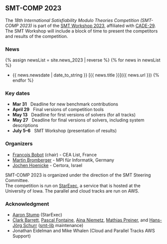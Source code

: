 ## SMT-COMP 2023

The *18th International Satisfiability Modulo Theories Competition (SMT-COMP
2023)* is part of the
[SMT Workshop 2023](https://smt-workshop.cs.uiowa.edu/2023),
affiliated with [CADE-29](https://easyconferences.eu/cade2023/).
The SMT Workshop will include a block of time to
present the competitors and results of the competition.

### News
{% assign newsList = site.news_2023 | reverse %}
{% for news in newsList %}
- {{ news.newsdate | date_to_string }} [{{ news.title }}]({{ news.url }})
{% endfor %}

### Key dates
 - **Mar 31** &nbsp; Deadline for new benchmark contributions
 - **April 29** &nbsp; Final versions of competition tools
 - **May 13**    &nbsp; Deadline for first versions of solvers (for all tracks)
 - **May 27**   &nbsp; Deadline for final versions of solvers, including system descriptions
 - **July 5&ndash;6** &nbsp; SMT Workshop (presentation of results)

### Organizers
- [François Bobot](https://github.com/bobot) (chair) - CEA List, France
- [Martin Bromberger](https://www.mpi-inf.mpg.de/departments/automation-of-logic/people/martin-bromberger) - MPI für Informatik, Germany
- [Jochen Hoenicke](https://jochen-hoenicke.de/) - Certora, Israel

SMT-COMP 2023 is organized under the direction of the SMT Steering
Committee.
<br/>
The competition is run on [StarExec](https://www.starexec.org),
a service that is hosted at the University of Iowa.  The parallel and
cloud tracks are run on AWS.

### Acknowledgment
- [Aaron Stump](http://homepage.divms.uiowa.edu/~astump/) (StarExec)
- [Clark Barrett](http://theory.stanford.edu/~barrett/), [Pascal
  Fontaine](https://members.loria.fr/PFontaine/), [Aina
Niemetz](https://cs.stanford.edu/~niemetz/), [Mathias
Preiner](https://cs.stanford.edu/~preiner/), and [Hans-Jörg
Schurr](https://team.inria.fr/veridis/schurr/)
([smt-lib](http://smtlib.cs.uiowa.edu/index.shtml) maintenance)
- Jonathan Eidelman and Mike Whalen (Cloud and Parallel Tracks AWS Support)
